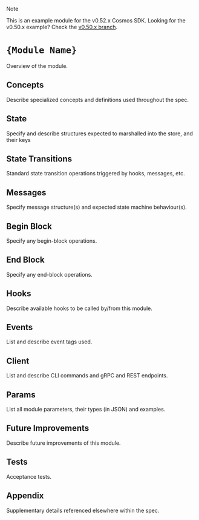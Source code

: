 > [!NOTE]
> This is an example module for the v0.52.x Cosmos SDK.
> Looking for the v0.50.x example? Check the [v0.50.x branch](https://github.com/cosmonity/example/tree/v0.50.x).

# `{Module Name}`

Overview of the module.

## Concepts

Describe specialized concepts and definitions used throughout the spec.

## State

Specify and describe structures expected to marshalled into the store, and their keys

## State Transitions

Standard state transition operations triggered by hooks, messages, etc.

## Messages

Specify message structure(s) and expected state machine behaviour(s).

## Begin Block

Specify any begin-block operations.

## End Block

Specify any end-block operations.

## Hooks

Describe available hooks to be called by/from this module.

## Events

List and describe event tags used.

## Client

List and describe CLI commands and gRPC and REST endpoints.

## Params

List all module parameters, their types (in JSON) and examples.

## Future Improvements

Describe future improvements of this module.

## Tests

Acceptance tests.

## Appendix

Supplementary details referenced elsewhere within the spec.
